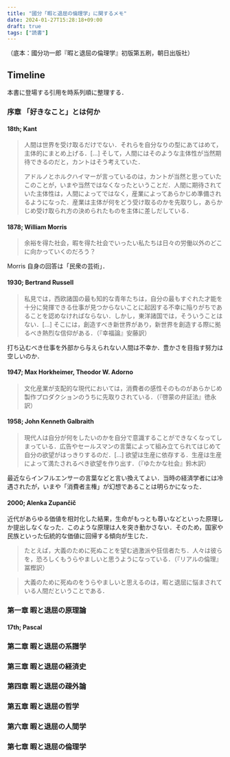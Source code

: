 ```yaml
---
title: "國分「暇と退屈の倫理学」に関するメモ"
date: 2024-01-27T15:28:18+09:00
draft: true
tags: ["読書"]
---
```


（底本：國分功一郎『暇と退屈の倫理学』初版第五刷，朝日出版社）

## Timeline
本書に登場する引用を時系列順に整理する．

### 序章 「好きなこと」とは何か

#### 18th; Kant
> 人間は世界を受け取るだけでない．それらを自分なりの型にあてはめて，主体的にまとめ上げる．[...] そして，人間にはそのような主体性が当然期待できるのだと，カントはそう考えていた．
> 
> アドルノとホルクハイマーが言っているのは，カントが当然と思っていたこのことが，いまや当然ではなくなったということだ．人間に期待されていた主体性は，人間によってではなく，産業によってあらかじめ準備されるようになった．産業は主体が何をどう受け取るのかを先取りし，あらかじめ受け取られ方の決められたものを主体に差しだしている．

#### 1878; William Morris
> 余裕を得た社会，暇を得た社会でいったい私たちは日々の労働以外のどこに向かっていくのだろう？

Morris 自身の回答は「民衆の芸術」．

#### 1930; Bertrand Russell
> 私見では，西欧諸国の最も知的な青年たちは，自分の最もすぐれた才能を十分に発揮できる仕事が見つからないことに起因する不幸に陥りがちであることを認めなければならない．しかし，東洋諸国では，そういうことはない．[...] そこには，創造すべき新世界があり，新世界を創造する際に拠るべき熱烈な信仰がある．（『幸福論』安藤訳）

打ち込むべき仕事を外部から与えられない人間は不幸か．豊かさを目指す努力は空しいのか．

#### 1947; Max Horkheimer, Theodor W. Adorno
> 文化産業が支配的な現代においては，消費者の感性そのものがあらかじめ製作プロダクションのうちに先取りされている．（『啓蒙の弁証法』徳永訳）


#### 1958; John Kenneth Galbraith
> 現代人は自分が何をしたいのかを自分で意識することができなくなってしまっている．広告やセールスマンの言葉によって組み立てられてはじめて自分の欲望がはっきりするのだ．[...] 欲望は生産に依存する．生産は生産によって満たされるべき欲望を作り出す．（『ゆたかな社会』鈴木訳）

最近ならインフルエンサーの言葉などと言い換えてよい．当時の経済学者には冷遇されたが，いまや「消費者主権」が幻想であることは明らかになった．

#### 2000; Alenka Zupančič
近代があらゆる価値を相対化した結果，生命がもっとも尊いなどといった原理しか提出しなくなった．このような原理は人を突き動かさない．そのため，国家や民族といった伝統的な価値に回帰する傾向が生じた．

> たとえば，大義のために死ぬことを望む過激派や狂信者たち．人々は彼らを，恐ろしくもうらやましいと思うようになっている．（『リアルの倫理』冨樫訳）

> 大義のために死ぬのをうらやましいと思えるのは，暇と退屈に悩まされている人間だということである．

### 第一章 暇と退屈の原理論

#### 17th; Pascal

### 第二章 暇と退屈の系譜学
### 第三章 暇と退屈の経済史
### 第四章 暇と退屈の疎外論
### 第五章 暇と退屈の哲学
### 第六章 暇と退屈の人間学
### 第七章 暇と退屈の倫理学 
